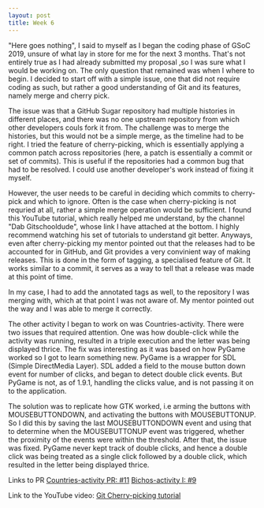 ```yaml
---
layout: post
title: Week 6
---
```


"Here goes nothing", I said to myself as I began the coding phase of GSoC 2019, unsure of what lay in store for me for the next 3 months. That's not entirely true
as I had already submitted my proposal ,so I was sure what I would be working on. The only question that remained was when I where to begin. I decided to start off with
a simple issue, one that did not require coding as such, but rather a good understanding of Git and its features, namely merge and cherry pick.

The issue was that a GitHub Sugar repository had multiple histories in different places, and there was no one upstream repository from which other developers couls fork it from.
The challenge was to merge the histories, but this would not be a simple merge, as the timeline had to be right. I tried the feature of cherry-picking, which is essentially applying
a common patch across repositories (here, a patch is essentially a commit or set of commits). This is useful if the repositories had a common bug that had to be resolved. I could use another
developer's work instead of fixing it myself.

However, the user needs to be careful in deciding which commits to cherry-pick and which to ignore. Often is the case when cherry-picking is not requried at all, rather a simple merge operation would be
sufficient. I found this YouTube tutorial, which really helped me understand, by the channel "Dab Gitschooldude", whose link I have attached at the bottom. I highly recommend watching his set of tutorials
to understand git better. Anyways, even after cherry-picking my mentor pointed out that the releases had to be accounted for in GitHub, and Git provides a very convinient way of making releases.
This is done in the form of tagging, a specialised feature of Git. It works similar to a commit, it serves as a way to tell that a release was made at this point of time.

In my case, I had to add the annotated tags as well, to the repository I was merging with, which at that point I was not aware of. My mentor pointed out the way and I was able to merge it correctly.

The other activity I began to work on was Countries-activity. There were two issues that required attention. One was how double-click while the activity was running, resulted in a triple execution and the letter
was being displayed thrice. The fix was interesting as it was based on how PyGame worked so I got to learn something new. PyGame is a wrapper for SDL (Simple DirectMedia Layer). SDL added a field to the mouse button
down event for number of clicks, and began to detect double click events. But PyGame is not, as of 1.9.1, handling the clicks value, and is not passing it on to the application.

The solution was to replicate how GTK worked, i.e arming the buttons with MOUSEBUTTONDOWN, and activating the buttons with MOUSEBUTTONUP. So I did this by saving the last MOUSEBUTTONDOWN event and using that to determine
when the MOUSEBUTTONUP event was triggered, whether the proximity of the events were within the threshold.
After that, the issue was fixed. PyGame never kept track of double clicks, and hence a double click was being treated as a single click followed by a double click, which resulted in the letter being displayed thrice.

Links to PR
[Countries-activity PR: #11](https://github.com/sugarlabs/countries-activity/pull/11)
[Bichos-activity I: #9](https://github.com/sugarlabs/bichos-activity/issues/9)

Link to the YouTube video:
[Git Cherry-picking tutorial](https://www.youtube.com/watch?v=-ndmel-4wsk&t=1s)
